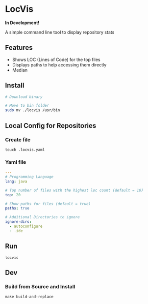 # LocVis
**In Development!**

A simple command line tool to display repository stats

## Features
- Shows LOC (Lines of Code) for the top files
- Displays paths to help accessing them directly
- Median

## Install
```sh
# Download binary

# Move to bin folder
sudo mv ./locvis /usr/bin
```


## Local Config for Repositories
### Create file
    touch .locvis.yaml
### Yaml file
```yaml
---
# Programming Language
lang: java

# Top number of files with the highest loc count (default = 10)
top: 20

# Show paths for files (default = true)
paths: true

# Additional Directories to ignore
ignore-dirs:
  - autoconfigure
  - .ide
```

## Run
    locvis


## Dev
### Build from Source and Install
    make build-and-replace
